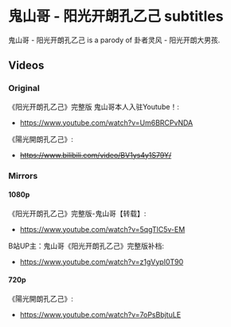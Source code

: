 # 鬼山哥 - 阳光开朗孔乙己 subtitles

鬼山哥 - 阳光开朗孔乙己 is a parody of 卦者灵风 - 阳光开朗大男孩.

## Videos

### Original

《阳光开朗孔乙己》完整版 鬼山哥本人入驻Youtube！:
* https://www.youtube.com/watch?v=Um6BRCPvNDA

《陽光開朗孔乙己》:
* ~~https://www.bilibili.com/video/BV1ys4y1S79Y/~~

### Mirrors

#### 1080p

《阳光开朗孔乙己》完整版-鬼山哥【转载】:
* https://www.youtube.com/watch?v=5qgTlC5v-EM

B站UP主：鬼山哥《阳光开朗孔乙己》完整版补档:
* https://www.youtube.com/watch?v=z1gVypI0T90

#### 720p

《陽光開朗孔乙己》:
* https://www.youtube.com/watch?v=7oPsBbjtuLE